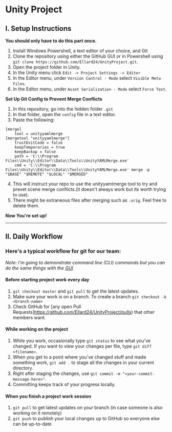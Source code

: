 # Unity Project

## I. Setup Instructions

**You should only have to do this part once.**

1. Install Windows Powershell, a text editor of your choice, and Git
2. Clone the repository using either the GitHub GUI or in Powershell using `git clone https://github.com/Ellard24/UnityProject.git`.
3. Open the project folder in Unity.
4. In the Unity menu click   `Edit -> Project Settings -> Editor`
5. In the Editor menu, under `Version Control - Mode` select `Visible Meta Files`.
6. In the Editor menu, under `Asset Serialization - Mode` select `Force Text`.

**Set Up Git Config to Prevent Merge Conflicts**

1. In this repository, go into the hidden folder `.git`
2. In that folder, open the `config` file in a text editor.
3. Paste the following:
```git
[merge]
    tool = unityyamlmerge
[mergetool "unityyamlmerge"]
    trustExitCode = false
    keepTemporaries = true
    keepBackup = false
    path = 'C:\\Program Files\\Unity\\Editor\\Data\\Tools\\UnityYAMLMerge.exe'
    cmd = 'C:\\Program Files\\Unity\\Editor\\Data\\Tools\\UnityYAMLMerge.exe' merge -p "$BASE" "$REMOTE" "$LOCAL" "$MERGED"
```
4. This will instruct your repo to use the unityyamlmerge tool to try and prevet scene merge conflicts.(it doesn't always work but its worth trying to use).
5. There might be extraneous files after merging such as `.orig`. Feel free to delete them.


**Now You're set up!**

---

## II. Daily Workflow


### Here's a typical workflow for git for our team:

_Note: I'm going to demonstrate command line (CLI) commands but you can do the same things with the [GUI](https://desktop.github.com/)_

#### Before starting project work every day

1. `git checkout master` and `git pull` to get the latest updates.
2. Make sure your work is on a branch. To create a branch `git checkout -b <branch-name>`
3. Check GitHub for [any open Pull Requests]https://github.com/Ellard24/UnityProject/pulls) that other members want.

#### While working on the project
1. While you work, occasionally type `git status` to see what you've changed. If you want to view your changes per file, type `git diff <filename>`.
2. When you get to a point where you've changed stuff and made something work, `git add .` to stage all the changes in your current directory.
3. Right after staging the changes, use `git commit -m "<your-commit-message-here>"`.
4. Committing keeps track of your progress locally.

#### When you finish a project work session
1. `git pull` to get latest updates on your branch (in case someone is also working on it remotely)
2. `git push` to publish your local changes up to GitHub so everyone else can be up-to-date




